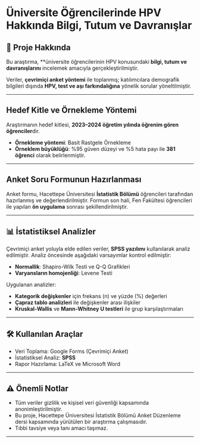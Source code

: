 # Üniversite Öğrencilerinde HPV Hakkında Bilgi, Tutum ve Davranışlar

## 📌 Proje Hakkında

Bu araştırma, **üniversite öğrencilerinin HPV konusundaki **bilgi, tutum ve davranışlarını** incelemek amacıyla gerçekleştirilmiştir. 

Veriler, **çevrimiçi anket yöntemi** ile toplanmış; katılımcılara demografik bilgileri dışında **HPV, test ve aşı farkındalığına** yönelik sorular yöneltilmiştir.

---

## Hedef Kitle ve Örnekleme Yöntemi

Araştırmanın hedef kitlesi, **2023–2024 öğretim yılında öğrenim gören öğrenciler**dir.

- **Örnekleme yöntemi**: Basit Rastgele Örnekleme  
- **Örneklem büyüklüğü**: %95 güven düzeyi ve %5 hata payı ile **381 öğrenci** olarak belirlenmiştir.

---

## Anket Soru Formunun Hazırlanması

Anket formu, Hacettepe Üniversitesi **İstatistik Bölümü** öğrencileri tarafından hazırlanmış ve değerlendirilmiştir. Formun son hali, Fen Fakültesi öğrencileri ile yapılan **ön uygulama** sonrası şekillendirilmiştir.

---

## 📊 İstatistiksel Analizler

Çevrimiçi anket yoluyla elde edilen veriler, **SPSS yazılımı** kullanılarak analiz edilmiştir. Analiz öncesinde aşağıdaki varsayımlar kontrol edilmiştir:

- **Normallik**: Shapiro-Wilk Testi ve Q-Q Grafikleri  
- **Varyansların homojenliği**: Levene Testi

Uygulanan analizler:

- **Kategorik değişkenler** için frekans (n) ve yüzde (%) değerleri  
- **Çapraz tablo analizleri** ile değişkenler arası ilişkiler  
- **Kruskal-Wallis** ve **Mann-Whitney U testleri** ile grup karşılaştırmaları

---

## 🛠 Kullanılan Araçlar

- Veri Toplama: Google Forms (Çevrimiçi Anket)  
- İstatistiksel Analiz: **SPSS**  
- Rapor Hazırlama: LaTeX ve Microsoft Word

---

## ⚠️ Önemli Notlar

- Tüm veriler gizlilik ve kişisel veri güvenliği kapsamında anonimleştirilmiştir.
- Bu proje, Hacettepe Üniversitesi İstatistik Bölümü Anket Düzenleme dersi kapsamında yürütülen bir araştırma çalışmasıdır.
- Tıbbi tavsiye veya tanı amacı taşımaz.

---

